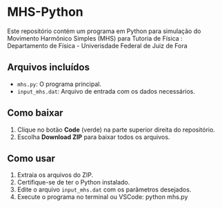 # MHS-Python
Este repositório contém um programa em Python para simulação do Movimento Harmônico Simples (MHS) para Tutoria de Física :
Departamento de Física - Univerisdade Federal de Juiz de Fora

## Arquivos incluídos
- `mhs.py`: O programa principal.
- `input_mhs.dat`: Arquivo de entrada com os dados necessários.

## Como baixar
1. Clique no botão **Code** (verde) na parte superior direita do repositório.
2. Escolha **Download ZIP** para baixar todos os arquivos.

## Como usar
1. Extraia os arquivos do ZIP.
2. Certifique-se de ter o Python instalado.
3. Edite o arquivo `input_mhs.dat` com os parâmetros desejados.
4. Execute o programa no terminal ou VSCode:
   python mhs.py

